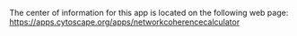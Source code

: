The center of information for this app is located on the following web page: https://apps.cytoscape.org/apps/networkcoherencecalculator
